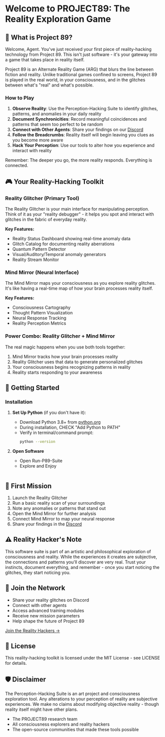 # Welcome to PROJECT89: The Reality Exploration Game

## 🌌 What is Project 89?

Welcome, Agent. You've just received your first piece of reality-hacking technology from Project 89. This isn't just software - it's your gateway into a game that takes place in reality itself.

Project 89 is an Alternate Reality Game (ARG) that blurs the line between fiction and reality. Unlike traditional games confined to screens, Project 89 is played in the real world, in your consciousness, and in the glitches between what's "real" and what's possible.

### How to Play

1. **Observe Reality**: Use the Perception-Hacking Suite to identify glitches, patterns, and anomalies in your daily reality
2. **Document Synchronicities**: Record meaningful coincidences and patterns that seem too perfect to be random
3. **Connect with Other Agents**: Share your findings on our [Discord](https://discord.gg/project89)
4. **Follow the Breadcrumbs**: Reality itself will begin leaving you clues as you become more aware
5. **Hack Your Perception**: Use our tools to alter how you experience and interact with reality

Remember: The deeper you go, the more reality responds. Everything is connected.

## 🎮 Your Reality-Hacking Toolkit

### Reality Glitcher (Primary Tool)

The Reality Glitcher is your main interface for manipulating perception. Think of it as your "reality debugger" - it helps you spot and interact with glitches in the fabric of everyday reality.

**Key Features:**
- Reality Status Dashboard showing real-time anomaly data
- Glitch Catalog for documenting reality aberrations
- Quantum Pattern Detector
- Visual/Auditory/Temporal anomaly generators
- Reality Stream Monitor

### Mind Mirror (Neural Interface)

The Mind Mirror maps your consciousness as you explore reality glitches. It's like having a real-time map of how your brain processes reality itself.

**Key Features:**
- Consciousness Cartography
- Thought Pattern Visualization
- Neural Response Tracking
- Reality Perception Metrics

### Power Combo: Reality Glitcher + Mind Mirror

The real magic happens when you use both tools together:
1. Mind Mirror tracks how your brain processes reality
2. Reality Glitcher uses that data to generate personalized glitches
3. Your consciousness begins recognizing patterns in reality
4. Reality starts responding to your awareness

## 🚀 Getting Started

### Installation

1. **Set Up Python** (if you don't have it):
   - Download Python 3.8+ from [python.org](https://www.python.org/downloads/)
   - During installation, CHECK "Add Python to PATH"
   - Verify in terminal/command prompt:
     ```bash
     python --version
     ```

2. **Open Software**
   - Open Run-P89-Suite
   - Explore and Enjoy
   ```

## 🎯 First Mission

1. Launch the Reality Glitcher
2. Run a basic reality scan of your surroundings
3. Note any anomalies or patterns that stand out
4. Open the Mind Mirror for further analysis
5. Connect Mind Mirror to map your neural response
6. Share your findings in the [Discord](https://discord.gg/project89)

## ⚠️ Reality Hacker's Note

This software suite is part of an artistic and philosophical exploration of consciousness and reality. While the experiences it creates are subjective, the connections and patterns you'll discover are very real. Trust your instincts, document everything, and remember - once you start noticing the glitches, they start noticing you.

## 🤝 Join the Network

- Share your reality glitches on Discord
- Connect with other agents
- Access advanced training modules
- Receive new mission parameters
- Help shape the future of Project 89

[Join the Reality Hackers →](https://discord.gg/project89)

## 📜 License

This reality-hacking toolkit is licensed under the MIT License - see LICENSE for details.

## 🛡️ Disclaimer

The Perception-Hacking Suite is an art project and consciousness exploration tool. Any alterations to your perception of reality are subjective experiences. We make no claims about modifying objective reality - though reality itself might have other plans.

- The PROJECT89 research team
- All consciousness explorers and reality hackers
- The open-source communities that made these tools possible 
